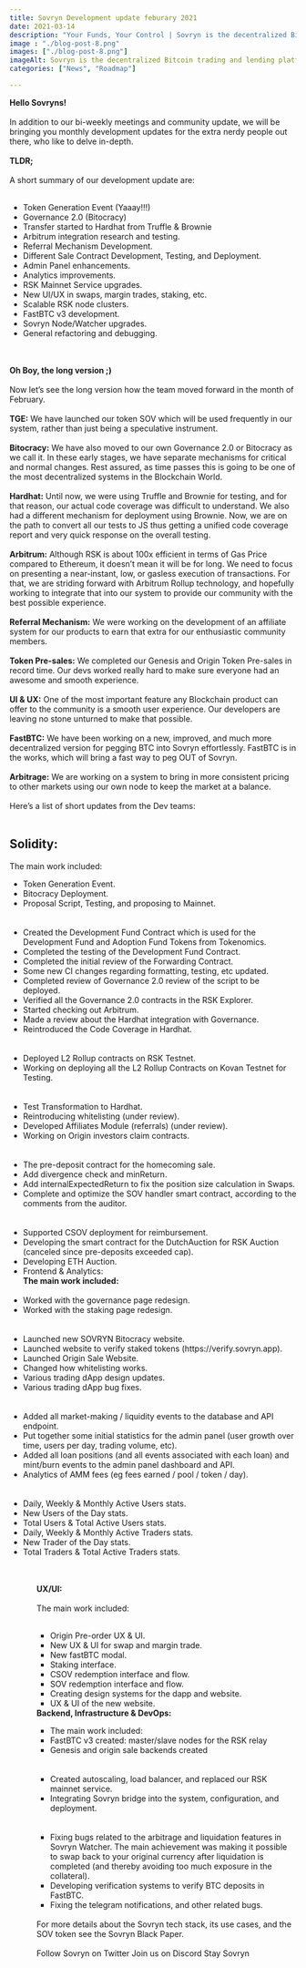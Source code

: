 ```yaml
---
title: Sovryn Development update feburary 2021
date: 2021-03-14
description: "Your Funds, Your Control | Sovryn is the decentralized Bitcoin trading and lending platform"
image : "./blog-post-8.png"
images: ["./blog-post-8.png"]
imageAlt: Sovryn is the decentralized Bitcoin trading and lending platform.
categories: ["News", "Roadmap"]

---
```


<b>Hello Sovryns!</b>
<br /><br />
In addition to our bi-weekly meetings and community update, we will be bringing you monthly development updates for the extra nerdy people out there, who like to delve in-depth.
<br /><br />
<b>TLDR;</b>
<br /><br />
A short summary of our development update are:
<br /><br />
<ul>
    <li>Token Generation Event (Yaaay!!!)</li>
    <li>Governance 2.0 (Bitocracy)</li>
    <li>Transfer started to Hardhat from Truffle & Brownie</li>
    <li>Arbitrum integration research and testing.</li>
    <li>Referral Mechanism Development.</li>
    <li>Different Sale Contract Development, Testing, and Deployment.</li>
    <li>Admin Panel enhancements.</li>
    <li>Analytics improvements.</li>
    <li>RSK Mainnet Service upgrades.</li>
    <li>New UI/UX in swaps, margin trades, staking, etc.</li>
    <li>Scalable RSK node clusters.</li>
    <li>FastBTC v3 development.</li>
    <li>Sovryn Node/Watcher upgrades.</li>
    <li>General refactoring and debugging.</li>
</ul>   
<br /><br />
<b>Oh Boy, the long version ;)</b>
<br /><br />
Now let’s see the long version how the team moved forward in the month of February.
<br /><br />
<b>TGE:</b> We have launched our token SOV which will be used frequently in our system, rather than just being a speculative instrument.
<br /><br />
<b>Bitocracy:</b> We have also moved to our own Governance 2.0 or Bitocracy as we call it. In these early stages, we have separate mechanisms for critical and normal changes. Rest assured, as time passes this is going to be one of the most decentralized systems in the Blockchain World.
<br /><br />
<b>Hardhat:</b> Until now, we were using Truffle and Brownie for testing, and for that reason, our actual code coverage was difficult to understand. We also had a different mechanism for deployment using Brownie. Now, we are on the path to convert all our tests to JS thus getting a unified code coverage report and very quick response on the overall testing.
<br /><br />
<b>Arbitrum:</b> Although RSK is about 100x efficient in terms of Gas Price compared to Ethereum, it doesn’t mean it will be for long. We need to focus on presenting a near-instant, low, or gasless execution of transactions. For that, we are striding forward with Arbitrum Rollup technology, and hopefully working to integrate that into our system to provide our community with the best possible experience.
<br /><br />
<b>Referral Mechanism:</b> We were working on the development of an affiliate system for our products to earn that extra for our enthusiastic community members.
<br /><br />
<b>Token Pre-sales:</b> We completed our Genesis and Origin Token Pre-sales in record time. Our devs worked really hard to make sure everyone had an awesome and smooth experience.
<br /><br />
<b>UI & UX:</b> One of the most important feature any Blockchain product can offer to the community is a smooth user experience. Our developers are leaving no stone unturned to make that possible.
<br /><br />
<b>FastBTC:</b> We have been working on a new, improved, and much more decentralized version for pegging BTC into Sovryn effortlessly. FastBTC is in the works, which will bring a fast way to peg OUT of Sovryn.
<br /><br />
<b>Arbitrage:</b> We are working on a system to bring in more consistent pricing to other markets using our own node to keep the market at a balance.
<br /><br />
Here’s a list of short updates from the Dev teams:
<br /><br />
<h2>Solidity:</h2>
The main work included:
<ul>
<li>Token Generation Event.</li>
<li>Bitocracy Deployment.</li>
<li>Proposal Script, Testing, and proposing to Mainnet.</li>
<br /><br />
<li>Created the Development Fund Contract which is used for the Development Fund and Adoption Fund Tokens from Tokenomics.</li>
<li>Completed the testing of the Development Fund Contract.</li>
<li>Completed the initial review of the Forwarding Contract.</li>
<li>Some new CI changes regarding formatting, testing, etc updated.</li>
<li>Completed review of Governance 2.0 review of the script to be deployed.</li>
<li>Verified all the Governance 2.0 contracts in the RSK Explorer.</li>
<li>Started checking out Arbitrum.</li>
<li>Made a review about the Hardhat integration with Governance.</li>
<li>Reintroduced the Code Coverage in Hardhat.</li>
<br /><br />
<li>Deployed L2 Rollup contracts on RSK Testnet.</li>
<li>Working on deploying all the L2 Rollup Contracts on Kovan Testnet for Testing.</li>
<br /><br />
<li>Test Transformation to Hardhat.</li>
<li>Reintroducing whitelisting (under review).</li>
<li>Developed Affiliates Module (referrals) (under review).</li>
<li>Working on Origin investors claim contracts.</li>
<br /><br />
<li>The pre-deposit contract for the homecoming sale.</li>
<li>Add divergence check and minReturn.</li>
<li>Add internalExpectedReturn to fix the position size calculation in Swaps.</li>
<li>Complete and optimize the SOV handler smart contract, according to the comments from the auditor.</li>
<br /><br />
<li>Supported CSOV deployment for reimbursement.</li>
<li>Developing the smart contract for the DutchAuction for RSK Auction (canceled since pre-deposits exceeded cap).</li>
<li>Developing ETH Auction.</li>
<li>Frontend & Analytics:</li>
<b>The main work included:</b>
<br /><br />
<li>Worked with the governance page redesign.</li>
<li>Worked with the staking page redesign.</li>
<br /><br />
<li>Launched new SOVRYN Bitocracy website.</li>
<li>Launched website to verify staked tokens (https://verify.sovryn.app).</li>
<li>Launched Origin Sale Website.</li>
<li>Changed how whitelisting works.</li>
<li>Various trading dApp design updates.</li>
<li>Various trading dApp bug fixes.</li>
<br /><br />
<li>Added all market-making / liquidity events to the database and API endpoint.</li>
<li>Put together some initial statistics for the admin panel (user growth over time, users per day, trading volume, etc).</li>
<li>Added all loan positions (and all events associated with each loan) and mint/burn events to the admin panel dashboard and API.</li>
<li>Analytics of AMM fees (eg fees earned / pool / token / day).</li>
<br /><br />
<li>Daily, Weekly & Monthly Active Users stats.</li>
<li>New Users of the Day stats.</li>
<li>Total Users & Total Active Users stats.</li>
<li>Daily, Weekly & Monthly Active Traders stats.</li>
<li>New Trader of the Day stats.</li>
<li>Total Traders & Total Active Traders stats.</li>
<ul>
<br /><br />
<b>UX/UI:</b>
<br /><br />
The main work included:
<br /><br />
<ul>
<li>Origin Pre-order UX & UI.</li>
<li>New UX & UI for swap and margin trade.</li>
<li>New fastBTC modal.</li>
<li>Staking interface.</li>
<li>CSOV redemption interface and flow.</li>
<li>SOV redemption interface and flow.</li>
<li>Creating design systems for the dapp and website.</li>
<li>UX & UI of the new website.</li>
</ul>
<b>Backend, Infrastructure & DevOps:</b>
<ul>
<li>The main work included:</li>
<li>FastBTC v3 created: master/slave nodes for the RSK relay</li>
<li>Genesis and origin sale backends created</li>
<br /><br />
<li>Created autoscaling, load balancer, and replaced our RSK mainnet service.</li>
<li>Integrating Sovryn bridge into the system, configuration, and deployment.</li>
<br /><br />
<li>Fixing bugs related to the arbitrage and liquidation features in Sovryn Watcher. The main achievement was making it possible to swap back to your original currency after liquidation is completed (and thereby avoiding too much exposure in the collateral).</li>
<li>Developing verification systems to verify BTC deposits in FastBTC.</li>
<li>Fixing the telegram notifications, and other related bugs.</li>
</ul>
<br />
For more details about the Sovryn tech stack, its use cases, and the SOV token see the Sovryn Black Paper.
<br />
<br />
Follow Sovryn on Twitter</a>
Join us on Discord</a>
Stay Sovryn</a>
